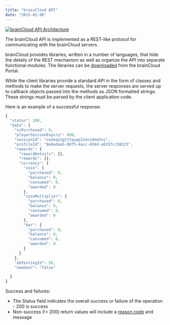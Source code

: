 ```yaml
---
title: "brainCloud API"
date: "2015-02-06"
---
```


[![brainCloud API Architecture](images/BrainCloud-architecture-boxes.jpg)](images/BrainCloud-architecture-boxes.jpg)

The brainCloud API is implemented as a REST-like protocol for communicating with the brainCloud servers.

brainCloud provides libraries, written in a number of languages, that hide the details of the REST mechanism as well as organize the API into separate functional modules. The libraries can be [downloaded](https://portal.braincloudservers.com/admin/dashboard#/support/libs) from the brainCloud Portal.

While the client libraries provide a standard API in the form of classes and methods to make the server requests, the server responses are served up to callback objects passed into the methods as JSON formatted strings. These strings must be parsed by the client application code.

Here is an example of a successful response:
```js
{
  "status": 200,
  "data": {
    "vcPurchased": 0,
    "playerSessionExpiry": 600,
    "sessionId": "vaa5qv2gt1tqvpp22av1dme5ni",
    "profileId": "8e8edaeb-08f5-4acc-834d-a815fcc58225",
    "rewards": {
      "rewardDetails": {},
      "rewards": {},
      "currency": {
        "coin": {
          "purchased": 0,
          "balance": 0,
          "consumed": 0,
          "awarded": 0
        },
        "coinMultiplier": {
          "purchased": 0,
          "balance": 0,
          "consumed": 0,
          "awarded": 0
        },
        "bar": {
          "purchased": 0,
          "balance": 0,
          "consumed": 0,
          "awarded": 0
        }
      }
    },
    "abTestingId": 58,
    "newUser": "false"

  }
}
```
Success and failures:

- The Status field indicates the overall success or failure of the operation - 200 is success
- Non-success (!= 200) return values will include a [reason code](/api/appendix/reasoncodes "Processing Exception Reason Codes") and message
